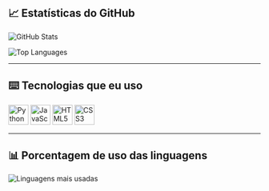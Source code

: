 ## 📈 Estatísticas do GitHub

<p align="lef">
  <img src="https://github-readme-stats.vercel.app/api?username=Yu-Joao&show_icons=true&title_color=32CD32&text_color=32CD32&icon_color=32CD32&bg_color=00000000" alt="GitHub Stats" />
</p>

<p align="left">
  <img src="https://github-readme-stats.vercel.app/api/top-langs/?username=Yu-Joao&layout=compact&title_color=32CD32&text_color=32CD32&bg_color=00000000" alt="Top Languages" />
</p>

---

## ⌨️ Tecnologias que eu uso

<p align="left">
  <img src="https://cdn.jsdelivr.net/gh/devicons/devicon/icons/python/python-original.svg" alt="Python" width="40" height="40"/>
  <img src="https://cdn.jsdelivr.net/gh/devicons/devicon/icons/javascript/javascript-original.svg" alt="JavaScript" width="40" height="40"/>
  <img src="https://cdn.jsdelivr.net/gh/devicons/devicon/icons/html5/html5-original.svg" alt="HTML5" width="40" height="40"/>
  <img src="https://cdn.jsdelivr.net/gh/devicons/devicon/icons/css3/css3-original.svg" alt="CSS3" width="40" height="40"/>
</p>

---

## 📊 Porcentagem de uso das linguagens 


<p align="left">
  <img src="https://github-readme-stats.vercel.app/api/top-langs/?username=Yu-Joao&layout=compact&title_color=32CD32&text_color=32CD32&bg_color=00000000" alt="Linguagens mais usadas" />
</p>
